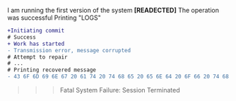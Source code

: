 I am running the first version of the system **[READECTED]**
The operation was successful
Printing "LOGS"
```diff
+Initiating commit
# Success
+ Work has started
- Transmission error, message corrupted
# Attempt to repair
# ...
# Printing recovered message
- 43 6F 6D 69 6E 67 20 61 74 20 74 68 65 20 65 6E 64 20 6F 66 20 74 68 69 73 20 77 65 65 6B 2C 20 73 74 61 79 20 74 75 6E 65 64
```
>>> Fatal System Failure: Session Terminated
